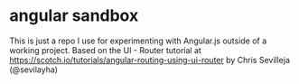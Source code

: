 # angular sandbox

This is just a repo I use for experimenting with Angular.js outside of a working project. Based on the UI - Router tutorial at https://scotch.io/tutorials/angular-routing-using-ui-router by Chris Sevilleja (@sevilayha)